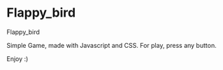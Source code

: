 # Flappy_bird
Flappy_bird

Simple Game, made with Javascript and CSS. For play, press any button.

Enjoy :)
